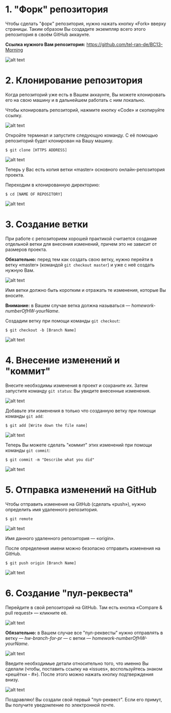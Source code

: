 #   **1. "Форк" репозитория**

Чтобы сделать "форк" репозитория, нужно нажать кнопку «Fork» вверху страницы. Таким образом Вы создадите экземпляр всего этого репозитория в своём GitHub аккаунте.

**Ссылка нужного Вам репозитория:** https://github.com/tel-ran-de/BC13-Morning

![alt text](images/ForkRepo.PNG)

#   **2. Клонирование репозитория**

Когда репозиторий уже есть в Вашем аккаунте, Вы можете клонировать его на свою машину и в дальнейшем работать с ним локально.

Чтобы клонировать репозиторий, нажмите кнопку «Code» и скопируйте ссылку.

![alt text](images/ClonedRepo.PNG)

Откройте терминал и запустите следующую команду. С её помощью репозиторий будет клонирован на Вашу машину.

`$ git clone [HTTPS ADDRESS]`

![alt text](images/ClonedRepoTerminal.PNG)

Теперь у Вас есть копия ветки «master» основного онлайн-репозитория проекта.

Переходим в клонированную директорию:

`$ cd [NAME OF REPOSITORY]`

![alt text](images/MoveToDirectory.PNG)

#   **3. Создание ветки**
   
При работе с репозиторием хорошей практикой считается создание отдельной ветки для внесения изменений, причем это не зависит от размеров проекта.

**Обязательно:** перед тем как создать свою ветку, нужно перейти в ветку «master» (командой `git checkout master`) и уже с неё создать нужную Вам.

![alt text](images/ChangeBranch.PNG)

Имя ветки должно быть коротким и отражать те изменения, которые Вы вносите.

**Внимание:** в Вашем случае ветка должна называться — _homework-numberOfHW-yourName_.

Создадим ветку при помощи команды `git checkout`:

`$ git checkout -b [Branch Name]`

![alt text](images/CreateBranch.PNG)

#   **4. Внесение изменений и "коммит"**
   
Внесите необходимы изменения в проект и сохраните их. Затем запустите команду `git status`: Вы увидите внесенные изменения.

![alt text](images/GitStatus.PNG)

Добавьте эти изменения в только что созданную ветку при помощи команды `git add`:

`$ git add [Write down the file name]`

![alt text](images/GitAdd.PNG)

Теперь Вы можете сделать "коммит" этих изменений при помощи команды `git commit`:

`$ git commit -m "Describe what you did"`

![alt text](images/gitCommit.PNG)

#   **5. Отправка изменений на GitHub**
   
Чтобы отправить изменения на GitHub (сделать «push»), нужно определить имя удаленного репозитория.

`$ git remote`

![alt text](images/GitRemote.PNG)

Имя данного удаленного репозитория — «origin».

После определения имени можно безопасно отправить изменения на GitHub.

`$ git push origin [Branch Name]`

![alt text](images/GitPush.PNG)

#   **6. Создание "пул-реквеста"**
   
Перейдите в свой репозиторий на GitHub. Там есть кнопка «Compare & pull request» — кликните её.

![alt text](images/CompareAndPullRrequest.PNG)

**Обязательно:** в Вашем случае все "пул-реквесты" нужно отправлять в ветку — _hw-branch-for-pr_ — с ветки — _homework-numberOfHW-yourName_.

![alt text](images/CorrectBranch.PNG)

Введите необходимые детали относительно того, что именно Вы сделали (чтобы, поставить ссылку на «issues», воспользуйтесь знаком «решётки - #»). После этого можно нажать кнопку подтверждения внизу.

![alt text](images/PullRequestWithLink.PNG)

Поздравляю! Вы создали свой первый "пул-реквест". Если его примут, Вы получите уведомление по электронной почте.
